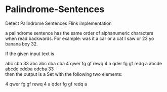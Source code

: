 # Palindrome-Sentences
Detect Palindrome Sentences Flink implementation



a palindrome sentence has the same order of alphanumeric characters when read backwards. For example:
was it a car or a cat I saw
or
23 yo banana boy 32.

If the given input text is

abc cba 33
 abc abc cba cba 
4 qwer fg gf rewq 4
a qder fg gf redq a
abcde abcde edcba edcba 33     
then the output is a Set<String> with the following two elements:

4 qwer fg gf rewq 4
a qder fg gf redq a
